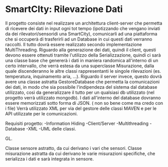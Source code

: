 # SmartCIty: Rilevazione Dati   
Il progetto consiste nel realizzare un architettura client-server che permetta di ricevere dei dati in input ogni tot tempo
(ipotizzando che vengano inviati da dei rilevatori/sensoridi una SmartCity),
comunicarli ad una piattaforma che si occuperà di trasferirli ad un Database in cui questi dati verranno raccolti.
Il tutto dovrà essere realizzato secondo implementazione MultiThreading. 
Riguardo alla generazione dei dati, quindi il client, questi devono essere ottenuti tramite l'utilizzo della Serializzazione, quindi ci sarà una classe base che genererà i dati in maniera
randomica all'interno di un certo intervallo, che verrà estesa da una superclasse Misurazione, dalla quale discenderanno le altre classi rappresentanti le singole
rilevazioni (es. temperatura, inquinamento aria, ...).
Riguardo il server invece, questo dovrà avere una classe astratta GestoreDatabase che permetta la comunicazioni dei dati, in modo che sia possibile l'indipendeza del
sistema dal database utilizzato, così da generalizzare il tutto per un qualsiasi db utilizzato (nel progetto verrà utilizzato mongodb).
I dati all'interno del database dovranno essere memorizzati sotto forma di JSON. ( non so bene come ma credo con i file)
Verrà utilizzato XML per via del gestore delle classi MAVEN e per le API utilizzate per le comunicazioni.



Requisiti progetto:
-Information Hiding
-Client/Server
-Multithreading
-Database
-XML
-UML delle classi.

GL.


Classe sensore astratto, da cui derivano i vari che sensori.
Classe misurazione astratta da cui derivano le varie misurazioni specifiche, che serializza i dati e sarà integrata in sensore.
